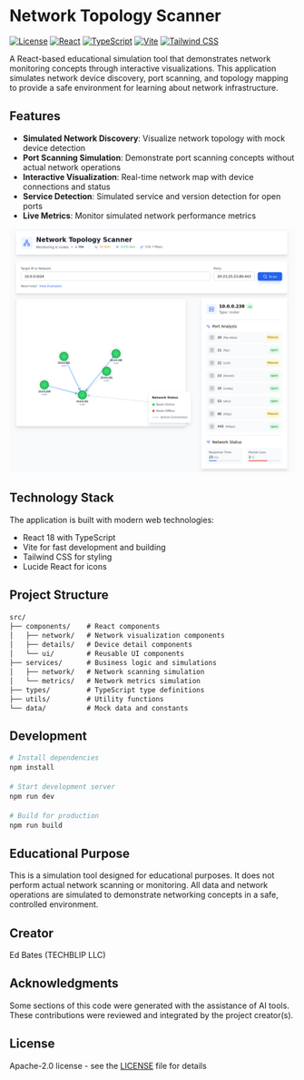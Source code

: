 # Network Topology Scanner

[![License](https://img.shields.io/badge/License-Apache%202.0-blue.svg)](https://opensource.org/licenses/Apache-2.0)  [![React](https://img.shields.io/badge/React-18.3-blue?logo=react)](https://reactjs.org/)  [![TypeScript](https://img.shields.io/badge/TypeScript-5.5-blue?logo=typescript)](https://www.typescriptlang.org/)  [![Vite](https://img.shields.io/badge/Vite-5.4-blue?logo=vite)](https://vitejs.dev/)  [![Tailwind CSS](https://img.shields.io/badge/Tailwind%20CSS-3.4-blue?logo=tailwind-css)](https://tailwindcss.com/)

A React-based educational simulation tool that demonstrates network monitoring concepts through interactive visualizations. This application simulates network device discovery, port scanning, and topology mapping to provide a safe environment for learning about network infrastructure.

## Features

- **Simulated Network Discovery**: Visualize network topology with mock device detection
- **Port Scanning Simulation**: Demonstrate port scanning concepts without actual network operations
- **Interactive Visualization**: Real-time network map with device connections and status
- **Service Detection**: Simulated service and version detection for open ports
- **Live Metrics**: Monitor simulated network performance metrics

![Network](public/images/network.png)

## Technology Stack

The application is built with modern web technologies:

- React 18 with TypeScript
- Vite for fast development and building
- Tailwind CSS for styling
- Lucide React for icons

## Project Structure

```
src/
├── components/    # React components
│   ├── network/   # Network visualization components
│   ├── details/   # Device detail components
│   └── ui/        # Reusable UI components
├── services/      # Business logic and simulations
│   ├── network/   # Network scanning simulation
│   └── metrics/   # Network metrics simulation
├── types/         # TypeScript type definitions
├── utils/         # Utility functions
└── data/          # Mock data and constants
```

## Development

```bash
# Install dependencies
npm install

# Start development server
npm run dev

# Build for production
npm run build
```

## Educational Purpose

This is a simulation tool designed for educational purposes. It does not perform actual network scanning or monitoring. All data and network operations are simulated to demonstrate networking concepts in a safe, controlled environment.

## Creator

Ed Bates (TECHBLIP LLC)

## Acknowledgments

Some sections of this code were generated with the assistance of AI tools.   These contributions were reviewed and integrated by the project creator(s).

## License

Apache-2.0 license - see the [LICENSE](LICENSE) file for details
